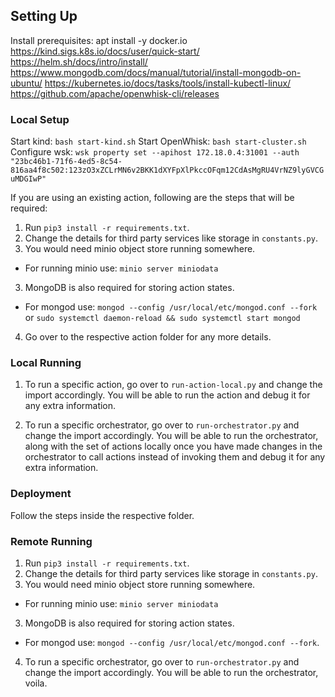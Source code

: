 ## Setting Up

Install prerequisites:
apt install -y docker.io
https://kind.sigs.k8s.io/docs/user/quick-start/
https://helm.sh/docs/intro/install/
https://www.mongodb.com/docs/manual/tutorial/install-mongodb-on-ubuntu/
https://kubernetes.io/docs/tasks/tools/install-kubectl-linux/
https://github.com/apache/openwhisk-cli/releases

### Local Setup

Start kind: `bash start-kind.sh`
Start OpenWhisk: `bash start-cluster.sh`
Configure wsk: `wsk property set --apihost 172.18.0.4:31001 --auth "23bc46b1-71f6-4ed5-8c54-816aa4f8c502:123zO3xZCLrMN6v2BKK1dXYFpXlPkccOFqm12CdAsMgRU4VrNZ9lyGVCGuMDGIwP"`

If you are using an existing action, following are the steps that will be required:

1. Run `pip3 install -r requirements.txt`.
2. Change the details for third party services like storage in `constants.py`.
3. You would need minio object store running somewhere.

- For running minio use: `minio server miniodata`

3. MongoDB is also required for storing action states.

- For mongod use: `mongod --config /usr/local/etc/mongod.conf --fork` or `sudo systemctl daemon-reload && sudo systemctl start mongod`

4. Go over to the respective action folder for any more details.

### Local Running

1. To run a specific action, go over to `run-action-local.py` and change the import accordingly. You will be able to run the action and debug it for any extra information.

2. To run a specific orchestrator, go over to `run-orchestrator.py` and change the import accordingly. You will be able to run the orchestrator, along with the set of actions locally once you have made changes in the orchestrator to call actions instead of invoking them and debug it for any extra information.

### Deployment

Follow the steps inside the respective folder.

### Remote Running

1. Run `pip3 install -r requirements.txt`.
2. Change the details for third party services like storage in `constants.py`.
3. You would need minio object store running somewhere.

- For running minio use: `minio server miniodata`

3. MongoDB is also required for storing action states.

- For mongod use: `mongod --config /usr/local/etc/mongod.conf --fork`.

4. To run a specific orchestrator, go over to `run-orchestrator.py` and change the import accordingly. You will be able to run the orchestrator, voila.
